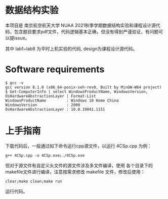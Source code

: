 # 数据结构实验

本项目是 南京航空航天大学 NUAA 2021秋季学期数据结构实验和课程设计源代码，包含题目要求pdf文件，代码逻辑基本正确，但没有得到严谨验证，有问题可以提issue。

其中 lab1~lab8 为平时上机实验的代码, design为课程设计源代码。

# Software requirements
```
$ gcc -v
gcc version 8.1.0 (x86_64-posix-seh-rev0, Built by MinGW-W64 project)
$ Get-ComputerInfo | select WindowsProductName, WindowsVersion, OsHardwareAbstractionLayer | Format-List
WindowsProductName         : Windows 10 Home China
WindowsVersion             : 2009
OsHardwareAbstractionLayer : 10.0.19041.1151
```
# 上手指南

下载代码后，一般通过如下命令运行cpp源文件，以运行 4CSp.cpp 为例：
```
g++ 4CSp.cpp -o 4CSp.exe;./4CSp.exe
```

但对于源文件有自定义头文件的源文件涉及多文件编译，使用 各个目录下的makefile文件进行编译，注意按需求修改 makefile 文件，修改后使用：
```
clear;make clean;make run
```
运行代码。